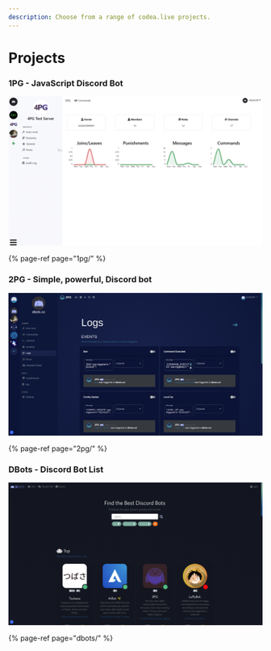 ```yaml
---
description: Choose from a range of codea.live projects.
---
```


# Projects

### 1PG - JavaScript Discord Bot

![1PG Dashboard - 12/2020](../.gitbook/assets/image%20%282%29.png)

{% page-ref page="1pg/" %}

### 2PG - Simple, powerful, Discord bot

![2PG Dashboard - 18/01/2021](../.gitbook/assets/image%20%2810%29.png)

{% page-ref page="2pg/" %}

### DBots - Discord Bot List

![DBots Home Page - 18/01/2021](../.gitbook/assets/image%20%2837%29.png)

{% page-ref page="dbots/" %}

